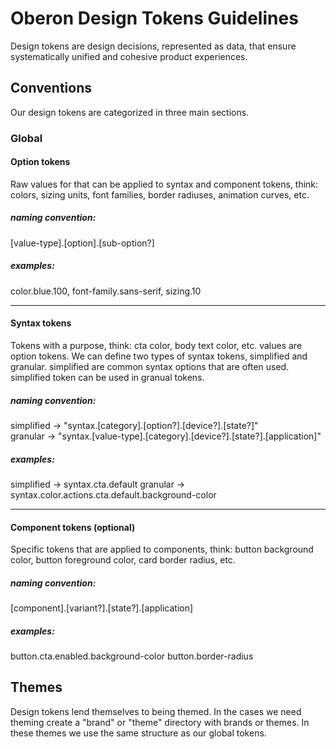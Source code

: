 # Oberon Design Tokens Guidelines

Design tokens are design decisions, represented as data, that ensure systematically unified and cohesive product experiences.

## Conventions

Our design tokens are categorized in three main sections.

### Global

#### Option tokens

Raw values for that can be applied to syntax and component tokens, think: colors, sizing units, font families, border radiuses, animation curves, etc.

##### **naming convention**:

[value-type].[option].[sub-option?]

##### **examples**:

color.blue.100, font-family.sans-serif, sizing.10

---

#### Syntax tokens

Tokens with a purpose, think: cta color, body text color, etc. values are option tokens. We can define two types of syntax tokens, simplified and granular. simplified are common syntax options that are often used. simplified token can be used in granual tokens.

##### **naming convention**:

simplified -> "syntax.[category].[option?].[device?].[state?]"  
granular -> "syntax.[value-type].[category].[device?].[state?].[application]"

##### **examples**:

simplified -> syntax.cta.default
granular -> syntax.color.actions.cta.default.background-color

---

#### Component tokens (optional)

Specific tokens that are applied to components, think: button background color, button foreground color, card border radius, etc.

##### **naming convention**:

[component].[variant?].[state?].[application]

##### **examples**:

button.cta.enabled.background-color
button.border-radius

## Themes

Design tokens lend themselves to being themed. In the cases we need theming create a "brand" or "theme" directory with brands or themes. In these themes we use the same structure as our global tokens.
